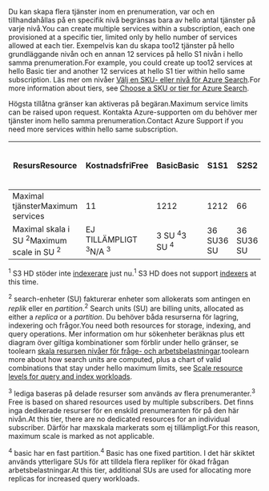 <span data-ttu-id="65adf-101">Du kan skapa flera tjänster inom en prenumeration, var och en tillhandahållas på en specifik nivå begränsas bara av hello antal tjänster på varje nivå.</span><span class="sxs-lookup"><span data-stu-id="65adf-101">You can create multiple services within a subscription, each one provisioned at a specific tier, limited only by hello number of services allowed at each tier.</span></span> <span data-ttu-id="65adf-102">Exempelvis kan du skapa too12 tjänster på hello grundläggande nivån och en annan 12 services på hello S1 nivån i hello samma prenumeration.</span><span class="sxs-lookup"><span data-stu-id="65adf-102">For example, you could create up too12 services at hello Basic tier and another 12 services at hello S1 tier within hello same subscription.</span></span> <span data-ttu-id="65adf-103">Läs mer om nivåer [Välj en SKU- eller nivå för Azure Search](../articles/search/search-sku-tier.md).</span><span class="sxs-lookup"><span data-stu-id="65adf-103">For more information about tiers, see [Choose a SKU or tier for Azure Search](../articles/search/search-sku-tier.md).</span></span>

<span data-ttu-id="65adf-104">Högsta tillåtna gränser kan aktiveras på begäran.</span><span class="sxs-lookup"><span data-stu-id="65adf-104">Maximum service limits can be raised upon request.</span></span> <span data-ttu-id="65adf-105">Kontakta Azure-supporten om du behöver mer tjänster inom hello samma prenumeration.</span><span class="sxs-lookup"><span data-stu-id="65adf-105">Contact Azure Support if you need more services within hello same subscription.</span></span>

| <span data-ttu-id="65adf-106">Resurs</span><span class="sxs-lookup"><span data-stu-id="65adf-106">Resource</span></span> | <span data-ttu-id="65adf-107">Kostnadsfri</span><span class="sxs-lookup"><span data-stu-id="65adf-107">Free</span></span> | <span data-ttu-id="65adf-108">Basic</span><span class="sxs-lookup"><span data-stu-id="65adf-108">Basic</span></span> | <span data-ttu-id="65adf-109">S1</span><span class="sxs-lookup"><span data-stu-id="65adf-109">S1</span></span> | <span data-ttu-id="65adf-110">S2</span><span class="sxs-lookup"><span data-stu-id="65adf-110">S2</span></span> | <span data-ttu-id="65adf-111">S3</span><span class="sxs-lookup"><span data-stu-id="65adf-111">S3</span></span> | <span data-ttu-id="65adf-112">S3 HD <sup>1</sup></span><span class="sxs-lookup"><span data-stu-id="65adf-112">S3 HD <sup>1</sup></span></span> |
| --- | --- | --- | --- | --- | --- | --- |
| <span data-ttu-id="65adf-113">Maximal tjänster</span><span class="sxs-lookup"><span data-stu-id="65adf-113">Maximum services</span></span> |<span data-ttu-id="65adf-114">1</span><span class="sxs-lookup"><span data-stu-id="65adf-114">1</span></span> |<span data-ttu-id="65adf-115">12</span><span class="sxs-lookup"><span data-stu-id="65adf-115">12</span></span> |<span data-ttu-id="65adf-116">12</span><span class="sxs-lookup"><span data-stu-id="65adf-116">12</span></span> |<span data-ttu-id="65adf-117">6</span><span class="sxs-lookup"><span data-stu-id="65adf-117">6</span></span> |<span data-ttu-id="65adf-118">6</span><span class="sxs-lookup"><span data-stu-id="65adf-118">6</span></span> |<span data-ttu-id="65adf-119">6</span><span class="sxs-lookup"><span data-stu-id="65adf-119">6</span></span> |
| <span data-ttu-id="65adf-120">Maximal skala i SU <sup>2</sup></span><span class="sxs-lookup"><span data-stu-id="65adf-120">Maximum scale in SU <sup>2</sup></span></span> |<span data-ttu-id="65adf-121">EJ TILLÄMPLIGT <sup>3</sup></span><span class="sxs-lookup"><span data-stu-id="65adf-121">N/A <sup>3</sup></span></span> |<span data-ttu-id="65adf-122">3 SU <sup>4</sup></span><span class="sxs-lookup"><span data-stu-id="65adf-122">3 SU <sup>4</sup></span></span> |<span data-ttu-id="65adf-123">36 SU</span><span class="sxs-lookup"><span data-stu-id="65adf-123">36 SU</span></span> |<span data-ttu-id="65adf-124">36 SU</span><span class="sxs-lookup"><span data-stu-id="65adf-124">36 SU</span></span> |<span data-ttu-id="65adf-125">36 SU</span><span class="sxs-lookup"><span data-stu-id="65adf-125">36 SU</span></span> |<span data-ttu-id="65adf-126">36 SU</span><span class="sxs-lookup"><span data-stu-id="65adf-126">36 SU</span></span> |

<span data-ttu-id="65adf-127"><sup>1</sup> S3 HD stöder inte [indexerare](../articles/search/search-indexer-overview.md) just nu.</span><span class="sxs-lookup"><span data-stu-id="65adf-127"><sup>1</sup> S3 HD does not support [indexers](../articles/search/search-indexer-overview.md) at this time.</span></span> 

<span data-ttu-id="65adf-128"><sup>2</sup> search-enheter (SU) fakturerar enheter som allokerats som antingen en *replik* eller en *partition*.</span><span class="sxs-lookup"><span data-stu-id="65adf-128"><sup>2</sup> Search units (SU) are billing units, allocated as either a *replica* or a *partition*.</span></span> <span data-ttu-id="65adf-129">Du behöver båda resurserna för lagring, indexering och frågor.</span><span class="sxs-lookup"><span data-stu-id="65adf-129">You need both resources for storage, indexing, and query operations.</span></span> <span data-ttu-id="65adf-130">Mer information om hur sökenheter beräknas plus ett diagram över giltiga kombinationer som förblir under hello gränser, se toolearn [skala resursen nivåer för fråge- och arbetsbelastningar](../articles/search/search-capacity-planning.md).</span><span class="sxs-lookup"><span data-stu-id="65adf-130">toolearn more about how search units are computed, plus a chart of valid combinations that stay under hello maximum limits, see [Scale resource levels for query and index workloads](../articles/search/search-capacity-planning.md).</span></span> 

<span data-ttu-id="65adf-131"><sup>3</sup> lediga baseras på delade resurser som används av flera prenumeranter.</span><span class="sxs-lookup"><span data-stu-id="65adf-131"><sup>3</sup> Free is based on shared resources used by multiple subscribers.</span></span> <span data-ttu-id="65adf-132">Det finns inga dedikerade resurser för en enskild prenumeranten för på den här nivån.</span><span class="sxs-lookup"><span data-stu-id="65adf-132">At this tier, there are no dedicated resources for an individual subscriber.</span></span> <span data-ttu-id="65adf-133">Därför har maxskala markerats som ej tillämpligt.</span><span class="sxs-lookup"><span data-stu-id="65adf-133">For this reason, maximum scale is marked as not applicable.</span></span>

<span data-ttu-id="65adf-134"><sup>4</sup> basic har en fast partition.</span><span class="sxs-lookup"><span data-stu-id="65adf-134"><sup>4</sup> Basic has one fixed partition.</span></span> <span data-ttu-id="65adf-135">I det här skiktet används ytterligare SUs för att tilldela flera repliker för ökad frågan arbetsbelastningar.</span><span class="sxs-lookup"><span data-stu-id="65adf-135">At this tier, additional SUs are used for allocating more replicas for increased query workloads.</span></span>


